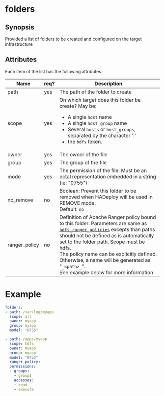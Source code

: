 # folders

## Synopsis

Provided a list of folders to be created and configured on the target infrastructure

## Attributes

Each item of the list has the following attributes:

Name | req?	| 	Description
--- | --- | ---
path|yes|The path of the folder to create
scope|yes|On which target does this folder be create? May be:<ul><li>A single `host` name</li><li>A single `host_group` name</li><li>Several `hosts` or `host_groups`, separated by the character ':'</li><li>the `hdfs` token.</li></ul>
owner|yes|The owner of the file
group|yes|The group of the file
mode|yes|The permission of the file. Must be an octal representation embedded in a string (ie: "0755")
no_remove|no|Boolean: Prevent this folder to be removed when HADeploy will be used in REMOVE mode.<br>Default: `no`
ranger_policy|no|Definition of Apache Ranger policy bound to this folder. Parameters are same as [`hdfs_ranger_policies`](../ranger/hdfs_ranger_policies) excepts than paths should not be defined as is automatically set to the folder path. Scope must be hdfs.<br>The policy name can be explicitly defined. Otherwise, a name will be generated as "`_<path>_`".<br>See example below for more information|

# Example
```yaml
folders:
- path: /var/log/myapp
  scope: all
  owner: myapp
  group: myapp
  model: "0755"

- path: /apps/myapp
  scope: hdfs
  owner: myapp
  group: myapp
  model: "0755"
  ranger_policy:
  permissions:
  - groups:
    - group1
    accesses:
    - read
    - execute
```  

